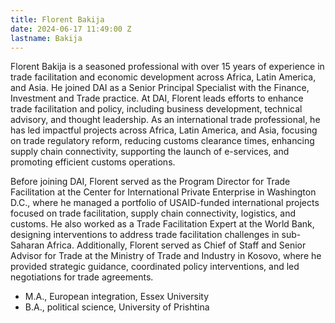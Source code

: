 ```yaml
---
title: Florent Bakija
date: 2024-06-17 11:49:00 Z
lastname: Bakija
---
```


Florent Bakija is a seasoned professional with over 15 years of experience in trade facilitation and economic development across Africa, Latin America, and Asia. He joined DAI as a Senior Principal Specialist with the Finance, Investment and Trade practice. At DAI, Florent leads efforts to enhance trade facilitation and policy, including business development, technical advisory, and thought leadership. As an international trade professional, he has led impactful projects across Africa, Latin America, and Asia, focusing on trade regulatory reform, reducing customs clearance times, enhancing supply chain connectivity, supporting the launch of e-services, and promoting efficient customs operations.
 
Before joining DAI, Florent served as the Program Director for Trade Facilitation at the Center for International Private Enterprise in Washington D.C., where he managed a portfolio of USAID-funded international projects focused on trade facilitation, supply chain connectivity, logistics, and customs. He also worked as a Trade Facilitation Expert at the World Bank, designing interventions to address trade facilitation challenges in sub-Saharan Africa. Additionally, Florent served as Chief of Staff and Senior Advisor for Trade at the Ministry of Trade and Industry in Kosovo, where he provided strategic guidance, coordinated policy interventions, and led negotiations for trade agreements.
 
* M.A., European integration, Essex University
* B.A., political science, University of Prishtina